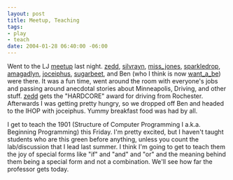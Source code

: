 ```yaml
--- 
layout: post
title: Meetup, Teaching
tags: 
- play
- teach
date: 2004-01-28 06:40:00 -06:00
---
```

Went to the LJ <a href="http://livejournal.meetup.com">meetup</a> last night. <a href="http://zedd.livejournal.com">zedd</a>, <a href="http://silvrayn.livejournal.com">silvrayn</a>, <a href="http://miss_jones.livejournal.com">miss_jones</a>, <a href="http://sparkledrop.livejournal.com">sparkledrop</a>, <a href="http://amagadlyn.livejournal.com">amagadlyn</a>, <a href="http://joceiphus.livejournal.com">joceiphus</a>, <a href="http://sugarbeet.livejournal.com">sugarbeet</a>, and Ben (who I think is now <a href="http://want_a_be.livejournal.com">want_a_be</a>) were there.  It was a fun time, went around the room with everyone's jobs and passing around anecdotal stories about Minneapolis, Driving, and other stuff.  <a href="http://zedd.livejournal.com">zedd</a> gets the "HARDCORE" award for driving from Rochester.  Afterwards I was getting pretty hungry, so we dropped off Ben and headed to the IHOP with joceiphus.  Yummy breakfast food was had by all.

I get to teach the 1901 (Structure of Computer Programming I a.k.a. Beginning Programming) this Friday.  I'm pretty excited, but I haven't taught students who are this green before anything, unless you count the lab/discussion that I lead last summer.  I think I'm going to get to teach them the joy of special forms like "if" and "and" and "or" and the meaning behind them being a special form and not a combination.  We'll see how far the professor gets today.
